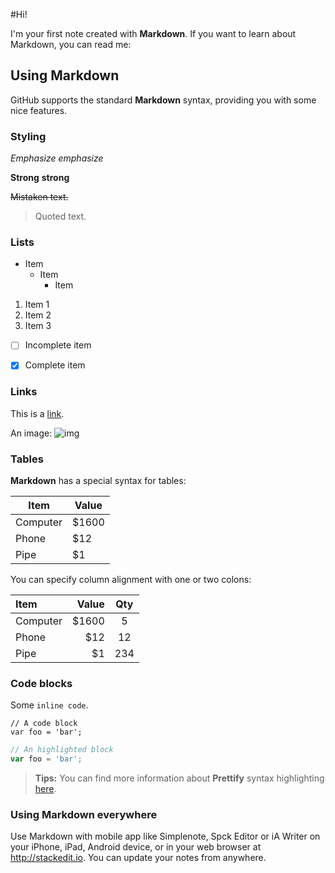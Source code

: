 #Hi!

I'm your first note created with **Markdown**. If you want to learn about Markdown, you can read me:


## Using Markdown

GitHub supports the standard **Markdown** syntax, providing you with some nice features.


### Styling

*Emphasize* _emphasize_

**Strong** __strong__

~~Mistaken text.~~

> Quoted text.


### Lists

- Item
  * Item
    + Item

1. Item 1
2. Item 2
3. Item 3

- [ ] Incomplete item
- [x] Complete item


### Links

This is a [link](http://example.com).

An image: ![img](pic.jpg)


### Tables

**Markdown** has a special syntax for tables:

Item     | Value
-------- | ---
Computer | $1600
Phone    | $12
Pipe     | $1

You can specify column alignment with one or two colons:

| Item     | Value | Qty   |
| :------- | ----: | :---: |
| Computer | $1600 |  5    |
| Phone    | $12   |  12   |
| Pipe     | $1    |  234  |


### Code blocks

Some `inline code`.

```
// A code block
var foo = 'bar';
```

```javascript
// An highlighted block
var foo = 'bar';
```

> **Tips:** You can find more information about **Prettify** syntax highlighting [here](https://code.google.com/p/google-code-prettify).


### Using Markdown everywhere

Use Markdown with mobile app like Simplenote, Spck Editor or iA Writer on your iPhone, iPad, Android device, or in your web browser at http://stackedit.io. You can update your notes from anywhere.
